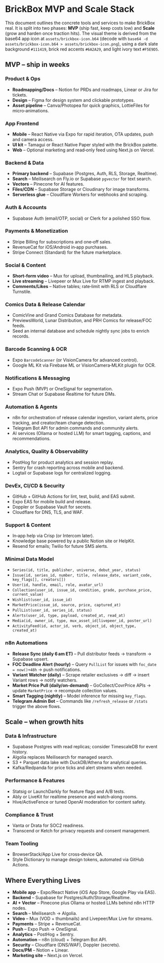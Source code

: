 # BrickBox MVP and Scale Stack

This document outlines the concrete tools and services to make BrickBox real.  It is split into two phases: **MVP** (ship fast, keep costs low) and **Scale** (grow and harden once traction hits).  The visual theme is derived from the base64 app icon at `assets/brickbox-icon.b64` (decode with `base64 -d assets/brickbox-icon.b64 > assets/brickbox-icon.png`), using a dark slate background `#111419`, brick red accents `#6A2A29`, and light ivory text `#F5E9D5`.

## MVP – ship in weeks

### Product & Ops
- **Roadmapping/Docs** – Notion for PRDs and roadmaps, Linear or Jira for tickets.
- **Design** – Figma for design system and clickable prototypes.
- **Asset pipeline** – Canva/Photopea for quick graphics, LottieFiles for micro‑animations.

### App Frontend
- **Mobile** – React Native via Expo for rapid iteration, OTA updates, push and camera access.
- **UI kit** – Tamagui or React Native Paper styled with the BrickBox palette.
- **Web** – Optional marketing and read‑only feed using Next.js on Vercel.

### Backend & Data
- **Primary backend** – Supabase (Postgres, Auth, RLS, Storage, Realtime).
- **Search** – Meilisearch on Fly.io or Supabase `pgvector` for text search.
- **Vectors** – Pinecone for AI features.
- **Files/CDN** – Supabase Storage or Cloudinary for image transforms.
- **Serverless glue** – Cloudflare Workers for webhooks and scraping.

### Auth & Accounts
- Supabase Auth (email/OTP, social) or Clerk for a polished SSO flow.

### Payments & Monetization
- Stripe Billing for subscriptions and one‑off sales.
- RevenueCat for iOS/Android in‑app purchases.
- Stripe Connect (Standard) for the future marketplace.

### Social & Content
- **Short‑form video** – Mux for upload, thumbnailing, and HLS playback.
- **Live streaming** – Livepeer or Mux Live for RTMP ingest and playback.
- **Comments/Likes** – Native tables; rate‑limit with RLS or Cloudflare Turnstile.

### Comics Data & Release Calendar
- ComicVine and Grand Comics Database for metadata.
- PreviewsWorld, Lunar Distribution, and PRH Comics for release/FOC feeds.
- Seed an internal database and schedule nightly sync jobs to enrich records.

### Barcode Scanning & OCR
- Expo `BarcodeScanner` (or VisionCamera for advanced control).
- Google ML Kit via Firebase ML or VisionCamera‑MLKit plugin for OCR.

### Notifications & Messaging
- Expo Push (MVP) or OneSignal for segmentation.
- Stream Chat or Supabase Realtime for future DMs.

### Automation & Agents
- n8n for orchestration of release calendar ingestion, variant alerts, price tracking, and creator/team change detection.
- Telegram Bot API for admin commands and community alerts.
- AI services (Ollama or hosted LLM) for smart tagging, captions, and recommendations.

### Analytics, Quality & Observability
- PostHog for product analytics and session replay.
- Sentry for crash reporting across mobile and backend.
- Logtail or Supabase logs for centralized logging.

### DevEx, CI/CD & Security
- GitHub + GitHub Actions for lint, test, build, and EAS submit.
- Expo EAS for mobile build and release.
- Doppler or Supabase Vault for secrets.
- Cloudflare for DNS, TLS, and WAF.

### Support & Content
- In‑app help via Crisp (or Intercom later).
- Knowledge base powered by a public Notion site or HelpKit.
- Resend for emails; Twilio for future SMS alerts.

### Minimal Data Model
- `Series(id, title, publisher, universe, debut_year, status)`
- `Issue(id, series_id, number, title, release_date, variant_code, key_flags[], creators[])`
- `User(id, handle, email, role, avatar_url)`
- `Collection(user_id, issue_id, condition, grade, purchase_price, current_value)`
- `Wishlist(user_id, issue_id)`
- `MarketPrice(issue_id, source, price, captured_at)`
- `PullList(user_id, series_id, status)`
- `Alerts(user_id, type, payload, created_at, read_at)`
- `Media(id, owner_id, type, mux_asset_id|livepeer_id, poster_url)`
- `ActivityFeed(id, actor_id, verb, object_id, object_type, created_at)`

### n8n Automations
- **Release Sync (daily 6 am ET)** – Pull distributor feeds → transform → Supabase upsert.
- **FOC Deadline Alert (hourly)** – Query `PullList` for issues with `foc_date = now()+48h` → push notifications.
- **Variant Watcher (daily)** – Scrape retailer exclusives → diff → insert Variant rows → notify watchers.
- **Market Price Pull (daily/on‑demand)** – GoCollect/CovrPrice APIs → update `MarketPrice` → recompute collection values.
- **Smart Tagging (nightly)** – Model inference for missing `key_flags`.
- **Telegram Admin Bot** – Commands like `/refresh_release` or `/stats` trigger the above flows.

## Scale – when growth hits

### Data & Infrastructure
- Supabase Postgres with read replicas; consider TimescaleDB for event history.
- Algolia replaces Meilisearch for managed search.
- S3 + Parquet data lake with DuckDB/Athena for analytical queries.
- Kafka/Redpanda for price ticks and alert streams when needed.

### Performance & Features
- Statsig or LaunchDarkly for feature flags and A/B tests.
- Ably or LiveKit for realtime presence and watch‑along rooms.
- Hive/ActiveFence or tuned OpenAI moderation for content safety.

### Compliance & Trust
- Vanta or Drata for SOC2 readiness.
- Transcend or Ketch for privacy requests and consent management.

### Team Tooling
- BrowserStack/App Live for cross‑device QA.
- Style Dictionary to manage design tokens, automated via GitHub Actions.

## Where Everything Lives
- **Mobile app** – Expo/React Native (iOS App Store, Google Play via EAS).
- **Backend** – Supabase for Postgres/Auth/Storage/Realtime.
- **AI + Vector** – Pinecone plus Ollama or hosted LLMs behind n8n HTTP nodes.
- **Search** – Meilisearch → Algolia.
- **Video** – Mux (VOD + thumbnails) and Livepeer/Mux Live for streams.
- **Payments** – Stripe + RevenueCat.
- **Push** – Expo Push → OneSignal.
- **Analytics** – PostHog + Sentry.
- **Automation** – n8n (cloud) + Telegram Bot API.
- **Security** – Cloudflare (DNS/WAF), Doppler (secrets).
- **Docs/PM** – Notion + Linear.
- **Marketing site** – Next.js on Vercel.
